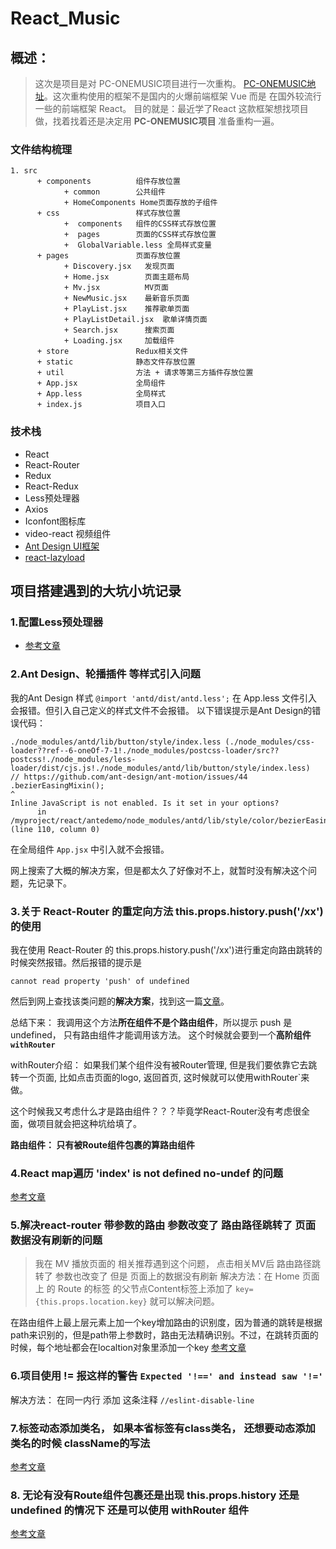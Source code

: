 # React_Music

## 概述：

> 这次是项目是对 PC-ONEMUSIC项目进行一次重构。 [PC-ONEMUSIC地址](https://github.com/flingyp/PC-ONEMUSIC)。这次重构使用的框架不是国内的火爆前端框架 Vue 而是 在国外较流行一些的前端框架 React。 目的就是：最近学了React 这款框架想找项目做，找着找着还是决定用 **PC-ONEMUSIC项目** 准备重构一遍。

### 文件结构梳理
```
1. src
      + components          组件存放位置          
            + common        公共组件
            + HomeComponents Home页面存放的子组件
      + css                 样式存放位置
            +  components   组件的CSS样式存放位置
            +  pages        页面的CSS样式存放位置
            +  GlobalVariable.less 全局样式变量
      + pages               页面存放位置
            + Discovery.jsx   发现页面
            + Home.jsx        页面主题布局
            + Mv.jsx          MV页面
            + NewMusic.jsx    最新音乐页面
            + PlayList.jsx    推荐歌单页面
            + PlayListDetail.jsx  歌单详情页面
            + Search.jsx      搜索页面
            + Loading.jsx     加载组件
      + store               Redux相关文件  
      + static              静态文件存放位置
      + util                方法 + 请求等第三方插件存放位置
      + App.jsx             全局组件
      + App.less            全局样式
      + index.js            项目入口
```

### 技术栈

+ React
+ React-Router
+ Redux
+ React-Redux
+ Less预处理器
+ Axios
+ Iconfont图标库
+ video-react 视频组件
+ [Ant Design UI框架](https://ant.design/docs/react/introduce-cn)
+ [react-lazyload](https://github.com/twobin/react-lazyload)


## 项目搭建遇到的大坑小坑记录

### 1.配置Less预处理器

+ [参考文章](https://www.jianshu.com/p/87ecc24447c0)


### 2.Ant Design、轮播插件 等样式引入问题

我的Ant Design 样式 `@import 'antd/dist/antd.less';` 在 App.less 文件引入 会报错。但引入自己定义的样式文件不会报错。 
以下错误提示是Ant Design的错误代码：

```
./node_modules/antd/lib/button/style/index.less (./node_modules/css-loader??ref--6-oneOf-7-1!./node_modules/postcss-loader/src??postcss!./node_modules/less-loader/dist/cjs.js!./node_modules/antd/lib/button/style/index.less)
// https://github.com/ant-design/ant-motion/issues/44
.bezierEasingMixin();
^
Inline JavaScript is not enabled. Is it set in your options?
      in /myproject/react/antedemo/node_modules/antd/lib/style/color/bezierEasing.less (line 110, column 0)
```

在全局组件 `App.jsx` 中引入就不会报错。

网上搜索了大概的解决方案，但是都太久了好像对不上，就暂时没有解决这个问题，先记录下。

### 3.关于 React-Router 的重定向方法 this.props.history.push('/xx') 的使用

我在使用 React-Router 的 this.props.history.push('/xx')进行重定向路由跳转的时候突然报错。然后报错的提示是

`cannot read property 'push' of undefined`

然后到网上查找该类问题的**解决方案**，找到这一篇[文章](https://segmentfault.com/a/1190000022272003)。

总结下来： 我调用这个方法**所在组件不是个路由组件**，所以提示 push 是 undefined， 只有路由组件才能调用该方法。 这个时候就会要到一个**高阶组件 `withRouter`**

withRouter介绍： 如果我们某个组件没有被Router管理, 但是我们要依靠它去跳转一个页面, 比如点击页面的logo, 返回首页, 这时候就可以使用withRouter`来做。

这个时候我又考虑什么才是路由组件？？？毕竟学React-Router没有考虑很全面，做项目就会把这种坑给填了。

**路由组件： 只有被Route组件包裹的算路由组件**

### 4.React map遍历 'index' is not defined no-undef 的问题

[参考文章](https://blog.csdn.net/YAOYU007/article/details/82177577)


### 5.解决react-router 带参数的路由 参数改变了 路由路径跳转了 页面数据没有刷新的问题

> 我在 MV 播放页面的 相关推荐遇到这个问题， 点击相关MV后 路由路径跳转了 参数也改变了 但是 页面上的数据没有刷新
解决方法：在 Home 页面上 的  Route 的标签 的父节点Content标签上添加了  `key={this.props.location.key}` 就可以解决问题。

在路由组件上最上层元素上加一个key增加路由的识别度，因为普通的跳转是根据path来识别的，但是path带上参数时，路由无法精确识别。不过，在跳转页面的时候，每个地址都会在localtion对象里添加一个key
[参考文章](https://blog.csdn.net/qq_36990322/article/details/89671289)


### 6.项目使用 != 报这样的警告 `Expected '!==' and instead saw '!='` 

解决方法： 在同一内行 添加 这条注释 `//eslint-disable-line`


### 7.标签动态添加类名， 如果本省标签有class类名， 还想要动态添加类名的时候  className的写法

[参考文章](https://blog.csdn.net/Anne_01/article/details/84953103) 


### 8. 无论有没有Route组件包裹还是出现 this.props.history 还是 undefined 的情况下 还是可以使用  withRouter 组件

[参考文章](https://www.jianshu.com/p/704b773b54fb)
